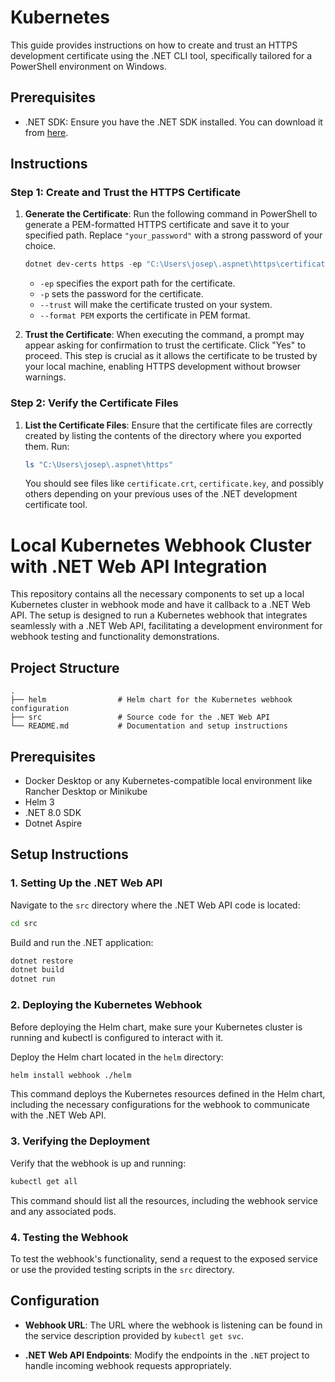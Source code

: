 # Kubernetes 

This guide provides instructions on how to create and trust an HTTPS development certificate using the .NET CLI tool, specifically tailored for a PowerShell environment on Windows.

## Prerequisites

- .NET SDK: Ensure you have the .NET SDK installed. You can download it from [here](https://dotnet.microsoft.com/download).

## Instructions

### Step 1: Create and Trust the HTTPS Certificate

1. **Generate the Certificate**: Run the following command in PowerShell to generate a PEM-formatted HTTPS certificate and save it to your specified path. Replace `"your_password"` with a strong password of your choice.

   ```powershell
   dotnet dev-certs https -ep "C:\Users\josep\.aspnet\https\certificate.crt" -p "your_password" --trust --format PEM
   ```

   - `-ep` specifies the export path for the certificate.
   - `-p` sets the password for the certificate.
   - `--trust` will make the certificate trusted on your system.
   - `--format PEM` exports the certificate in PEM format.

2. **Trust the Certificate**: When executing the command, a prompt may appear asking for confirmation to trust the certificate. Click "Yes" to proceed. This step is crucial as it allows the certificate to be trusted by your local machine, enabling HTTPS development without browser warnings.

### Step 2: Verify the Certificate Files

1. **List the Certificate Files**: Ensure that the certificate files are correctly created by listing the contents of the directory where you exported them. Run:

   ```powershell
   ls "C:\Users\josep\.aspnet\https"
   ```

   You should see files like `certificate.crt`, `certificate.key`, and possibly others depending on your previous uses of the .NET development certificate tool.


# Local Kubernetes Webhook Cluster with .NET Web API Integration

This repository contains all the necessary components to set up a local Kubernetes cluster in webhook mode and have it callback to a .NET Web API. The setup is designed to run a Kubernetes webhook that integrates seamlessly with a .NET Web API, facilitating a development environment for webhook testing and functionality demonstrations.

## Project Structure

```
.
├── helm                # Helm chart for the Kubernetes webhook configuration
├── src                 # Source code for the .NET Web API
└── README.md           # Documentation and setup instructions
```

## Prerequisites

- Docker Desktop or any Kubernetes-compatible local environment like Rancher Desktop or Minikube
- Helm 3
- .NET 8.0 SDK
- Dotnet Aspire

## Setup Instructions

### 1. Setting Up the .NET Web API

Navigate to the `src` directory where the .NET Web API code is located:

```bash
cd src
```

Build and run the .NET application:

```bash
dotnet restore
dotnet build
dotnet run
```

### 2. Deploying the Kubernetes Webhook

Before deploying the Helm chart, make sure your Kubernetes cluster is running and kubectl is configured to interact with it.

Deploy the Helm chart located in the `helm` directory:

```bash
helm install webhook ./helm
```

This command deploys the Kubernetes resources defined in the Helm chart, including the necessary configurations for the webhook to communicate with the .NET Web API.

### 3. Verifying the Deployment

Verify that the webhook is up and running:

```bash
kubectl get all
```

This command should list all the resources, including the webhook service and any associated pods.

### 4. Testing the Webhook

To test the webhook's functionality, send a request to the exposed service or use the provided testing scripts in the `src` directory.

## Configuration

- **Webhook URL**: The URL where the webhook is listening can be found in the service description provided by `kubectl get svc`.

- **.NET Web API Endpoints**: Modify the endpoints in the `.NET` project to handle incoming webhook requests appropriately.
